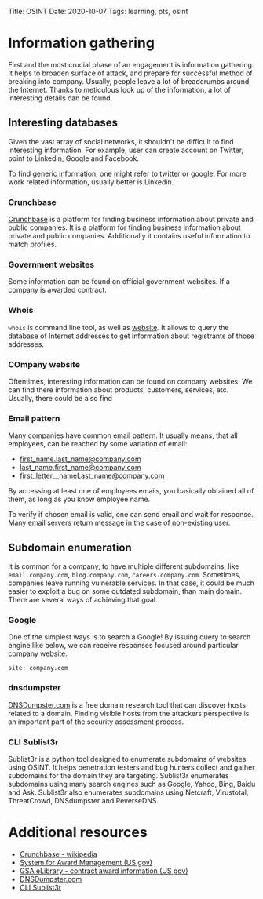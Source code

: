 Title: OSINT
Date: 2020-10-07
Tags: learning, pts, osint

# Information gathering
First and the most crucial phase of an engagement is information gathering. It helps to broaden surface of attack, and prepare for successful method of breaking into company.
Usually, people leave a lot of breadcrumbs around the Internet. Thanks to meticulous look up of the information, a lot of interesting details can be found.

## Interesting databases
Given the vast array of social networks, it shouldn't be difficult to find interesting information. For example, user can create account on Twitter, point to Linkedin, Google and Facebook.

To find generic information, one might refer to twitter or google. For more work related information, usually better is Linkedin.

### Crunchbase
[Crunchbase](https://crunchbase.com) is a platform for finding business information about private and public companies. It is a platform for finding business information about private and public companies. Additionally it contains useful information to match profiles.

### Government websites
Some information can be found on official government websites. If a company is awarded contract.

### Whois
`whois` is command line tool, as well as [website](https://www.whois.com/whois). It allows to query the database of Internet addresses to get information about registrants of those addresses.

### COmpany website
Oftentimes, interesting information can be found on company websites. We can find there information about products, customers, services, etc. Usually, there could be also find

### Email pattern
Many companies have common email pattern. It usually means, that all employees, can be reached by some variation of email:

* first_name.last_name@company.com
* last_name.first_name@company.com
* first_letter__nameLast_name@company.com

By accessing at least one of employees emails, you basically obtained all of them, as long as you know employee name.

To verify if chosen email is valid, one can send email and wait for response. Many email servers return message in the case of non-existing user.

## Subdomain enumeration
It is common for a company, to have multiple different subdomains, like `email.company.com`, `blog.company.com`, `careers.company.com`. Sometimes, companies leave running vulnerable services. In that case, it could be much easier to exploit a bug on some outdated subdomain, than main domain.
There are several ways of achieving that goal.

### Google
One of the simplest ways is to search a Google!
By issuing query to search engine like below, we can receive responses focused around particular company website.
```
site: company.com
```
### dnsdumpster
[DNSDumpster.com](https://dnsdumpster.com/) is a free domain research tool that can discover hosts related to a domain. Finding visible hosts from the attackers perspective is an important part of the security assessment process.

### CLI Sublist3r
Sublist3r is a python tool designed to enumerate subdomains of websites using OSINT. It helps penetration testers and bug hunters collect and gather subdomains for the domain they are targeting. Sublist3r enumerates subdomains using many search engines such as Google, Yahoo, Bing, Baidu and Ask. Sublist3r also enumerates subdomains using Netcraft, Virustotal, ThreatCrowd, DNSdumpster and ReverseDNS.

# Additional resources

* [Crunchbase - wikipedia](https://en.wikipedia.org/wiki/Crunchbase)
* [System for Award Management (US gov)](https://www.sam.gov/SAM/)
* [GSA eLibrary - contract award information (US gov)](https://www.gsaelibrary.gsa.gov/ElibMain/home.do)
* [DNSDumpster.com](https://dnsdumpster.com/)
* [CLI Sublist3r](https://github.com/aboul3la/Sublist3r)
